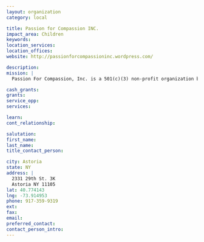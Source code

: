 ```yaml
---
layout: organization
category: local

title: Passion for Compassion INC.
impact_area: Children
keywords: 
location_services: 
location_offices: 
website: http://passionforcompassioninc.wordpress.com/

description: 
mission: |
  Passion For Compassion, Inc. is a 501(c)(3) non-profit organization based in New York State. Our mission is to enhance the lives of young individuals with disabilities in a variety of ways. Currently, we have two programs in place: 1) Blissful Bedrooms: Bedroom makeovers for young individuals with disabilities, and 2) Yoga Wonderland: Where young individuals of ALL abilities unite to shine their light. Passion For Compassion, Inc. aims to take a holistic approach when improving the lives of young individuals with disabilities - from their home-life, to their social/leisure/therapeutic needs.

cash_grants: 
grants: 
service_opp: 
services: 

learn: 
cont_relationship: 

salutation: 
first_name: 
last_name: 
title_contact_person: 

city: Astoria
state: NY
address: |
  2331 29th St. 3K  
  Astoria NY 11105
lat: 40.774143
lng: -73.914953
phone: 917-359-9319
ext: 
fax: 
email: 
preferred_contact: 
contact_person_intro: 
---
```

